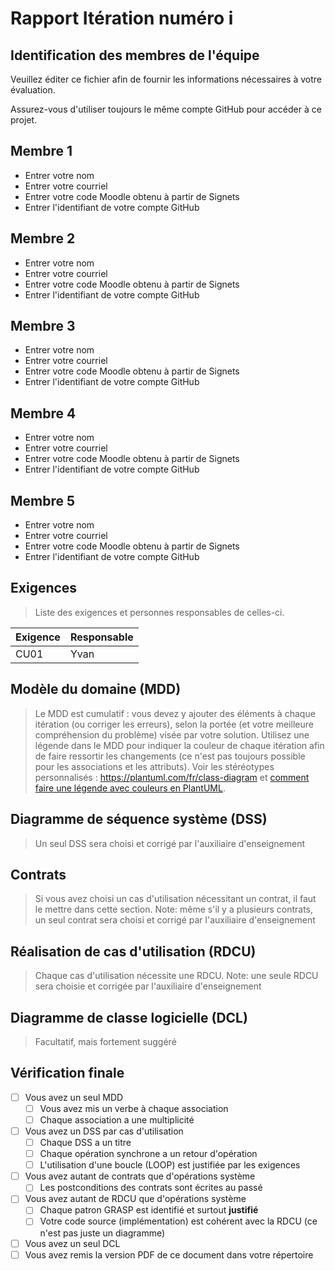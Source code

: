 <!-- Changer le numéro de l'itération plus bas pour chaque rapport -->
# Rapport Itération numéro i

## Identification des membres de l'équipe

Veuillez éditer ce fichier afin de fournir les informations nécessaires à votre évaluation.

Assurez-vous d'utiliser toujours le même compte GitHub pour accéder à ce projet.

## Membre 1

- <nomComplet1>Entrer votre nom</nomComplet1>
- <courriel1>Entrer votre courriel</courriel1>
- <codeMoodle1>Entrer votre code Moodle obtenu à partir de Signets</codeMoodle1>
- <githubAccount1>Entrer l'identifiant de votre compte GitHub</githubAccount1>

## Membre 2

- <nomComplet2>Entrer votre nom</nomComplet2>
- <courriel2>Entrer votre courriel</courriel2>
- <codeMoodle2>Entrer votre code Moodle obtenu à partir de Signets</codeMoodle2>
- <githubAccount2>Entrer l'identifiant de votre compte GitHub</githubAccount2>

## Membre 3

- <nomComplet3>Entrer votre nom</nomComplet3>
- <courriel3>Entrer votre courriel</courriel3>
- <codeMoodle3>Entrer votre code Moodle obtenu à partir de Signets</codeMoodle3>
- <githubAccount3>Entrer l'identifiant de votre compte GitHub</githubAccount3>

## Membre 4

- <nomComplet4>Entrer votre nom</nomComplet4>
- <courriel4>Entrer votre courriel</courriel4>
- <codeMoodle4>Entrer votre code Moodle obtenu à partir de Signets</codeMoodle4>
- <githubAccount4>Entrer l'identifiant de votre compte GitHub</githubAccount4>

## Membre 5

- <nomComplet5>Entrer votre nom</nomComplet5>
- <courriel5>Entrer votre courriel</courriel5>
- <codeMoodle5>Entrer votre code Moodle obtenu à partir de Signets</codeMoodle5>
- <githubAccount5>Entrer l'identifiant de votre compte GitHub</githubAccount5>

<!-- Enlever les sections membres non utilisées -->

## Exigences

> Liste des exigences et personnes responsables de celles-ci.

| Exigence | Responsable |
| -------- | ----------- |
| CU01     | Yvan        |

## Modèle du domaine (MDD)

> Le MDD est cumulatif : vous devez y ajouter des éléments à chaque itération (ou corriger les erreurs), selon la portée (et votre meilleure compréhension du problème) visée par votre solution. Utilisez une légende dans le MDD pour indiquer la couleur de chaque itération afin de faire ressortir les changements (ce n'est pas toujours possible pour les associations et les attributs). Voir les stéréotypes personnalisés : <https://plantuml.com/fr/class-diagram> et [comment faire une légende avec couleurs en PlantUML](https://stackoverflow.com/questions/30999290/how-to-generate-a-legend-with-colors-in-plantuml).

## Diagramme de séquence système (DSS)

> Un seul DSS sera choisi et corrigé par l'auxiliaire d'enseignement

## Contrats

> Si vous avez choisi un cas d'utilisation nécessitant un contrat, il faut le mettre dans cette section.
> Note: même s'il y a plusieurs contrats, un seul contrat sera choisi et corrigé par l'auxiliaire d'enseignement

## Réalisation de cas d'utilisation (RDCU)

> Chaque cas d'utilisation nécessite une RDCU.
> Note: une seule RDCU sera choisie et corrigée par l'auxiliaire d'enseignement

## Diagramme de classe logicielle (DCL)

> Facultatif, mais fortement suggéré

## Vérification finale

- [ ] Vous avez un seul MDD
  - [ ] Vous avez mis un verbe à chaque association
  - [ ] Chaque association a une multiplicité
- [ ] Vous avez un DSS par cas d'utilisation
  - [ ] Chaque DSS a un titre
  - [ ] Chaque opération synchrone a un retour d'opération
  - [ ] L'utilisation d'une boucle (LOOP) est justifiée par les exigences
- [ ] Vous avez autant de contrats que d'opérations système
  - [ ] Les postconditions des contrats sont écrites au passé
- [ ] Vous avez autant de RDCU que d'opérations système
  - [ ] Chaque patron GRASP est identifié et surtout **justifié**
  - [ ] Votre code source (implémentation) est cohérent avec la RDCU (ce n'est pas juste un diagramme)
- [ ] Vous avez un seul DCL
- [ ] Vous avez remis la version PDF de ce document dans votre répertoire
